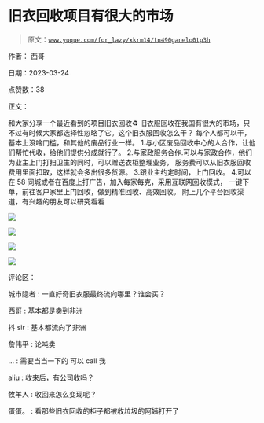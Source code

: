 # 旧衣回收项目有很大的市场

> 原文：[`www.yuque.com/for_lazy/xkrm14/tn490ganelo0tp3h`](https://www.yuque.com/for_lazy/xkrm14/tn490ganelo0tp3h)

作者： 西哥

日期：2023-03-24

点赞数：38

正文：

和大家分享一个最近看到的项目旧衣回收♻️ 旧衣服回收在我国有很大的市场，只不过有时候大家都选择性忽略了它。这个旧衣服回收怎么干？ 每个人都可以干，基本上没啥门槛，和其他的废品行业一样。 1.与小区废品回收中心的人合作，让他们帮忙代收，给他们提供分成就行了。 2.与家政服务合作.可以与家政合作，他们为业主上门打扫卫生的同时，可以赠送衣柜整理业务， 服务费可以从旧衣服回收费用里面扣取，这样就会多出很多货源。 3.跟业主约定时间，上门回收。 4.可以在 58 同城或者在百度上打广告，加入每家每克，采用互联网回收模式， 一键下单，前往客户家里上门回收，做到精准回收、高效回收。 附上几个平台回收渠道，有兴趣的朋友可以研究看看

![](img/89ece33990ba81079e3af5c276bc9465.png)

![](img/83c0ce98b154e04fb634bee8ed82d8fe.png)

![](img/e7db63bb6c61bed4be781f9cd8863dfe.png)

![](img/578b1f84504833cc5b7b446cebe7b083.png)

评论区：

城市隐者 : 一直好奇旧衣服最终流向哪里？谁会买？

西哥 : 基本都是卖到非洲

抖 sir : 基本都流向了非洲

詹伟平 : 论吨卖

… : 需要当当一下的 可以 call 我

aliu : 收来后，有公司收吗？

牧羊人 : 收回来怎么变现呢？

蛋蛋。 : 看那些旧衣回收的柜子都被收垃圾的阿姨打开了



